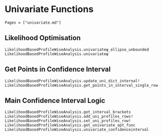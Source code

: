 # Univariate Functions

```@index
Pages = ["univariate.md"]
```

## Likelihood Optimisation

```@docs
LikelihoodBasedProfileWiseAnalysis.univariateψ_ellipse_unbounded
LikelihoodBasedProfileWiseAnalysis.univariateψ
```

## Get Points in Confidence Interval

```@docs
LikelihoodBasedProfileWiseAnalysis.update_uni_dict_internal!
LikelihoodBasedProfileWiseAnalysis.get_points_in_interval_single_row
```

## Main Confidence Interval Logic 

```@docs
LikelihoodBasedProfileWiseAnalysis.get_interval_brackets
LikelihoodBasedProfileWiseAnalysis.add_uni_profiles_rows!
LikelihoodBasedProfileWiseAnalysis.set_uni_profiles_row!
LikelihoodBasedProfileWiseAnalysis.get_univariate_opt_func
LikelihoodBasedProfileWiseAnalysis.univariate_confidenceinterval
```